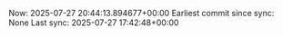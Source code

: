 Now: 2025-07-27 20:44:13.894677+00:00 Earliest commit since sync: None Last sync: 2025-07-27 17:42:48+00:00
